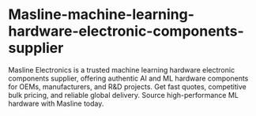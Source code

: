 # Masline-machine-learning-hardware-electronic-components-supplier
Masline Electronics is a trusted machine learning hardware electronic components supplier, offering authentic AI and ML hardware components for OEMs, manufacturers, and R&amp;D projects. Get fast quotes, competitive bulk pricing, and reliable global delivery. Source high-performance ML hardware with Masline today.
